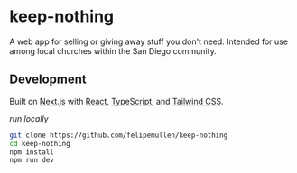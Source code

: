 # keep-nothing

A web app for selling or giving away stuff you don't need. Intended for use among local churches within the San Diego community.

## Development

Built on [Next.js](https://nextjs.org/) with [React](https://reactjs.org/), [TypeScript](https://www.typescriptlang.org/), and [Tailwind CSS](https://tailwindcss.com/).

*run locally*
```bash
git clone https://github.com/felipemullen/keep-nothing
cd keep-nothing
npm install
npm run dev
```
